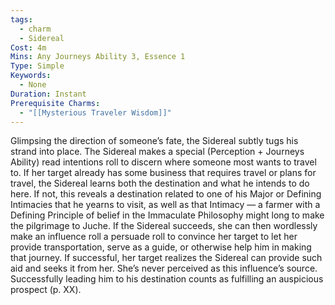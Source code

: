 ```yaml
---
tags:
  - charm
  - Sidereal
Cost: 4m
Mins: Any Journeys Ability 3, Essence 1
Type: Simple
Keywords:
  - None
Duration: Instant
Prerequisite Charms:
  - "[[Mysterious Traveler Wisdom]]"
---
```

Glimpsing the direction of someone’s fate, the Sidereal subtly tugs his strand into place. The Sidereal makes a special (Perception + Journeys Ability) read intentions roll to discern where someone most wants to travel to. If her target already has some business that requires travel or plans for travel, the Sidereal learns both the destination and what he intends to do here. If not, this reveals a destination related to one of his Major or Defining Intimacies that he yearns to visit, as well as that Intimacy — a farmer with a Defining Principle of belief in the Immaculate Philosophy might long to make the pilgrimage to Juche. If the Sidereal succeeds, she can then wordlessly make an influence roll a persuade roll to convince her target to let her provide transportation, serve as a guide, or otherwise help him in making that journey. If successful, her target realizes the Sidereal can provide such aid and seeks it from her. She’s never perceived as this influence’s source. Successfully leading him to his destination counts as fulfilling an auspicious prospect (p. XX).
